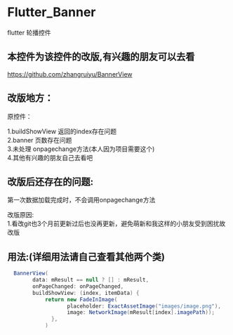 # Flutter_Banner
flutter 轮播控件

本控件为该控件的改版,有兴趣的朋友可以去看
---
https://github.com/zhangruiyu/BannerView

改版地方：
---
原控件：</br>

1.buildShowView 返回的index存在问题 </br>
2.banner 页数存在问题</br>
3.未处理 onpagechange方法(本人因为项目需要这个)</br>
4.其他有兴趣的朋友自己去看吧

改版后还存在的问题:
---
第一次数据加载完成时，不会调用onpagechange方法</br>

改版原因:</br>
1.看改git也3个月前更新过后也没再更新，避免萌新和我这样的小朋友受到困扰故改版</br>

用法:(详细用法请自己查看其他两个类)
---
```java
  BannerView(
        data: mResult == null ? [] : mResult,
        onPageChanged: onPageChanged,
        buildShowView: (index, itemData) {
            return new FadeInImage(
                   placeholder: ExactAssetImage("images/image.png"),
                   image: NetworkImage(mResult[index].imagePath));
              },
            )
```
